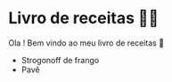 # Livro de receitas :man_cook:

Ola ! Bem vindo ao meu livro de receitas :wave:

- Strogonoff de frango
- Pavê